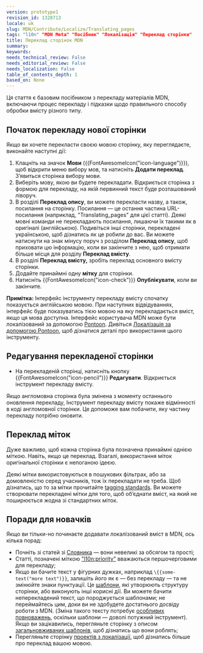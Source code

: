 ```yaml
---
version: prototype1
revision_id: 1328713
locale: uk
slug: MDN/Contribute/Localize/Translating_pages
tags: "l10n" "MDN Meta" "Посібник" "Локалізація" "Переклад сторінки"
title: Переклад сторінок MDN
summary: 
keywords: 
needs_technical_review: False
needs_editorial_review: False
needs_localization: False
table_of_contents_depth: 1
based_on: None
---
```

<p>Ця стаття є базовим посібником з перекладу матеріалів MDN, включаючи процес перекладу і підказки щодо правильного способу обробки вмісту різного типу.</p>

<h2 id="Початок_перекладу_нової_сторінки">Початок перекладу нової сторінки</h2>

<p>Якщо ви хочете перекласти своєю мовою сторінку, яку переглядаєте, виконайте наступні дії:</p>

<ol>
 <li>Клацніть на значок <strong>Мови</strong> ({{FontAwesomeIcon("icon-language")}}), щоб відкрити меню вибору мов, та натисніть <strong>Додати переклад</strong>. Зʼявиться сторінка вибору мови.</li>
 <li>Виберіть мову, якою ви будете перекладати. Відкриється сторінка з формою для перекладу, на якій первинний текст буде розташований ліворуч.</li>
 <li>В розділі <strong>Переклад опису</strong>, ви можете перекласти назву, а також, посилання на сторінку. Посилання — це остання частина URL-посилання (наприклад, "Translating_pages" для цієї статті). Деякі мовні команди не перекладають посилання, лишаючи їх такими як в оригіналі (англійською). Подивіться інші сторінки, перекладені українською, щоб дізнатись як це робили до вас. Ви можете натиснути на знак мінусу поруч з розділом <strong>Переклад опису</strong>, щоб приховати цю інформацію, коли ви закінчите з нею, щоб отримати більше місця для розділу <strong>Переклад вмісту</strong>.</li>
 <li>В розділі <strong>Переклад вмісту,</strong> зробіть переклад основного вмісту сторінки.</li>
 <li>Додайте принаймні одну <strong>мітку</strong> для сторінки.</li>
 <li>Натисніть {{FontAwesomeIcon("icon-check")}} <strong>Опублікувати</strong>, коли ви закінчите.</li>
</ol>

<div class="note"><strong>Примітка:</strong> Інтерфейс інструменту перекладу вмісту спочатку показується англійською мовою. При наступних відвідуваннях, інтерфейс буде показуватись тією мовою на яку перекладається вміст, якщо ця мова доступна. Інтерфейс користувача MDN може бути локалізований за допомогою <a href="https://pontoon.mozilla.org/projects/mdn/" title="https://pontoon.mozilla.org/projects/mdn/">Pontoon</a>. Дивіться <a href="/uk/docs/Mozilla/Localization/Localizing_with_Pontoon">Локалізація за допомогою Pontoon</a>, щоб дізнатися деталі про використання цього інструменту.</div>

<h2 id="Редагування_перекладеної_сторінки">Редагування перекладеної сторінки</h2>

<ul>
 <li>На перекладеній сторінці, натисніть кнопку {{FontAwesomeIcon("icon-pencil")}} <strong>Редагувати</strong>. Відкриється інструмент перекладу вмісту.</li>
</ul>

<p>Якщо англомовна сторінка була змінена з моменту останнього оновлення перекладу, Інструмент перекладу вмісту покаже відмінності в коді англомовної сторінки. Це допоможе вам побачити, яку частину перекладу потрібно оновити.</p>

<h2 id="Переклад_міток">Переклад міток</h2>

<p>Дуже важливо, щоб кожна сторінка була позначена принаймні однією міткою. Навіть, якщо це переклад. Взагалі, використання міток оригінальної сторінки є непоганою ідеєю.</p>

<p>Деякі мітки використовуються в пошукових фільтрах, або за домовленістю серед учасників, тож їх перекладати не треба. Щоб дізнатись, що то за мітки прочитайте <a href="/uk/docs/Project:MDN/Contributing/Tagging_standards">tagging standards</a>. Ви можете створювати перекладені мітки для того, щоб обʼєднати вміст, на який не поширюється жодна зі стандартних міток.</p>

<h2 id="Поради_для_новачків">Поради для новачків</h2>

<p>Якщо ви тільки-но починаєте додавати локалізований вміст в MDN, ось кілька порад:</p>

<ul>
 <li>Почніть зі статей зі <a href="/uk/docs/Glossary">Словника</a> — вони невеликі за обсягом та прості;</li>
 <li>Статті, позначені міткою <a href="/en-US/docs/tag/l10n:priority">"l10n:priority"</a> вважаються першочерговими для перекладу;</li>
 <li>Якщо ви бачите текст у фігурних дужках, наприклад <code>\{{some-text("more text")}}</code>, залишіть його як є — без перекладу — та не змінюйте знаки пунктуації. Це <a href="/uk/docs/MDN/Contribute/Structures/Шаблони">шаблони</a>, які утворюють структуру сторінки, або виконують інші корисні дії. Ви можете бачити неперекладений текст, що породжується шаблонами; не переймайтесь цим, доки ви не здобудете достатнього досвіду роботи з MDN. (Зміна такого тексту потребує <a href="/uk/docs/MDN/Contribute/Tools/Template_editing">особливих повноважень</a>, оскільки шаблони — доволі потужний інструмент). Якщо ви зацікавились, перегляньте сторінку з описом <a href="/uk/docs/MDN/Contribute/Structures/Шаблони/Загальновживані_шаблони">загальновживаних шаблонів</a>, щоб дізнатись що вони роблять;</li>
 <li>Перегляньте сторінку <a href="/uk/docs/MDN/Contribute/Localize/Проекти_з_локалізації">проектів з локалізації</a>, щоб дізнатись більше про переклад вашою мовою.</li>
</ul>

